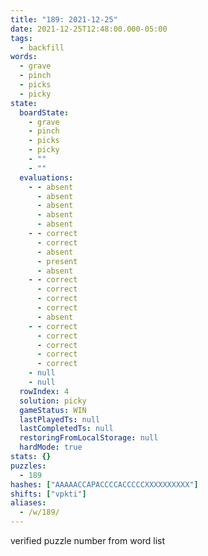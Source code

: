 ```yaml
---
title: "189: 2021-12-25"
date: 2021-12-25T12:48:00.000-05:00
tags:
  - backfill
words:
  - grave
  - pinch
  - picks
  - picky
state:
  boardState:
    - grave
    - pinch
    - picks
    - picky
    - ""
    - ""
  evaluations:
    - - absent
      - absent
      - absent
      - absent
      - absent
    - - correct
      - correct
      - absent
      - present
      - absent
    - - correct
      - correct
      - correct
      - correct
      - absent
    - - correct
      - correct
      - correct
      - correct
      - correct
    - null
    - null
  rowIndex: 4
  solution: picky
  gameStatus: WIN
  lastPlayedTs: null
  lastCompletedTs: null
  restoringFromLocalStorage: null
  hardMode: true
stats: {}
puzzles:
  - 189
hashes: ["AAAAACCAPACCCCACCCCCXXXXXXXXXX"]
shifts: ["vpkti"]
aliases:
  - /w/189/
---
```

<!-- more -->
verified puzzle number from word list
